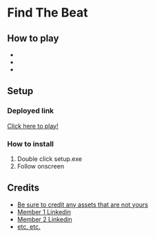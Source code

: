 # **Find The Beat**

## How to play

* 
* 
* 

## Setup

### Deployed link

[Click here to play!]()

### How to install

1. Double click setup.exe
2. Follow onscreen 

## Credits

* [Be sure to credit any assets that are not yours](https://www.example.com)
* [Member 1 Linkedin](https://www.linkedin.com)
* [Member 2 Linkedin](https://www.linkedin.com)
* [etc. etc.](https://www.example.com)
